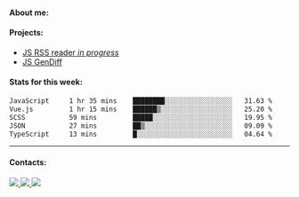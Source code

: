 #### About me:

#### Projects:
- [JS RSS reader *in progress*](https://github.com/GKoil/frontend-project-lvl3)
- [JS GenDiff](https://github.com/GKoil/GenDiff)

#### Stats for this week:
<!--START_SECTION:waka-->

```txt
JavaScript     1 hr 35 mins    ████████░░░░░░░░░░░░░░░░░   31.63 %
Vue.js         1 hr 15 mins    ██████▒░░░░░░░░░░░░░░░░░░   25.20 %
SCSS           59 mins         █████░░░░░░░░░░░░░░░░░░░░   19.95 %
JSON           27 mins         ██▒░░░░░░░░░░░░░░░░░░░░░░   09.09 %
TypeScript     13 mins         █░░░░░░░░░░░░░░░░░░░░░░░░   04.64 %
```

<!--END_SECTION:waka-->
---
#### Contacts:

<a target='_blank' title='LinkedIn' href="https://www.linkedin.com/in/gkoil/">
  <img src="https://img.shields.io/badge/LinkedIn-0077B5?style=for-the-badge&logo=linkedin&logoColor=white" />
</a>
<a target='_blank' title='Telegram' href="https://t.me/gkoil">
  <img src="https://img.shields.io/badge/Telegram-2CA5E0?style=for-the-badge&logo=telegram&logoColor=white" />
</a>
<a target='_blank' title='Gmail' href="mailto: gk.grigorev@gmail.com">
  <img src="https://img.shields.io/badge/Gmail-D14836?style=for-the-badge&logo=gmail&logoColor=white" />
</a>


